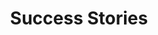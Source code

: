 ---
title: Success Stories
heading: Our Clients
description: "A few Stock2Shop success stories: clients who have used our service to integrate their ERP or accounting system and e-commerce websites with ease. Many top importers, wholesalers and distributors have significantly streamlined their business using Stock2Shop. You can too. Find out more!"
lead: "You’re in good company. Many top importers, wholesalers and distributors trust us to integrate their online businesses into their existing ERP and accounting systems. The result? More time. Less headache. More revenue. Here are a few of our clients, telling their success stories. Here’s how they streamlined their workflow, simplified their ordering processes and increased their revenue by integrating with Stock2Shop."
slug: case-studies
menu: main
---